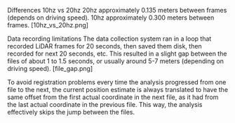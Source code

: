 Differences 10hz vs 20hz
20hz approximately 0.135 meters between frames (depends on driving speed).
10hz approximately 0.300 meters between frames.
[10hz_vs_20hz.png]

Data recording limitations
The data collection system ran in a loop that recorded LiDAR frames for 20 seconds, then saved them disk, then recorded for next 20 seconds, etc. This resulted in a slight gap between the files of about 1 to 1.5 seconds, or usually around 5-7 meters (depending on driving speed).
[file_gap.png]

To avoid registration problems every time the analysis progressed from one file to the next, the current position estimate is always translated to have the same offset from the first actual coordinate in the next file, as it had from the last actual coordinate in the previous file. This way, the analysis effectively skips the jump between the files.